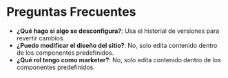 # Preguntas Frecuentes

* **¿Qué hago si algo se desconfigura?**: Usa el historial de versiones para revertir cambios.
* **¿Puedo modificar el diseño del sitio?**: No, solo edita contenido dentro de los componentes predefinidos.
* **¿Qué rol tengo como marketer?**: No, solo edita contenido dentro de los componentes predefinidos.